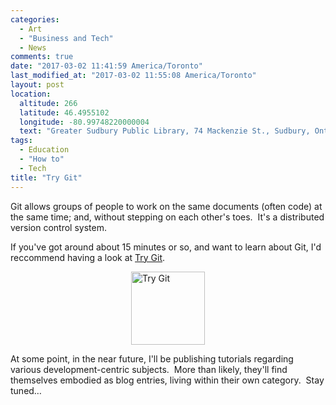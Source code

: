 ```yaml
---
categories:
  - Art
  - "Business and Tech"
  - News
comments: true
date: "2017-03-02 11:41:59 America/Toronto"
last_modified_at: "2017-03-02 11:55:08 America/Toronto"
layout: post
location:
  altitude: 266
  latitude: 46.4955102
  longitude: -80.99748220000004
  text: "Greater Sudbury Public Library, 74 Mackenzie St., Sudbury, Ontario, P3C 4X8, Canada"
tags:
  - Education
  - "How to"
  - Tech
title: "Try Git"
---
```


<p>
  Git allows groups of people to work on the same documents (often code) at the same time; and, without stepping on each other's toes.&nbsp; It's a distributed
  version control system.
</p>
<p>
  If you've got around about 15 minutes or so, and want to learn about Git, I'd reccommend having a look at
  <a href="https://try.github.io" target="_blank" title="Git Tutorial">Try Git</a>.
</p>
<!--excerptBreak-->
<p>
  <a href="https://try.github.io" target="_blank" title="Git Tutorial - Try Git">
    <img
      alt="Try Git" height="117" src="{{ site.uri.assets }}/blog/2017/03/02/try-git/try-git_118x117.png"
      style="border: 0px; display: block; margin-left: auto; margin-right: auto;" width="118" />
  </a>
</p>
<p>
  At some point, in the near future, I'll be publishing tutorials regarding various development-centric subjects.&nbsp; More than likely, they'll find
  themselves embodied as blog entries, living within their own category.&nbsp; Stay tuned&hellip;
</p>
